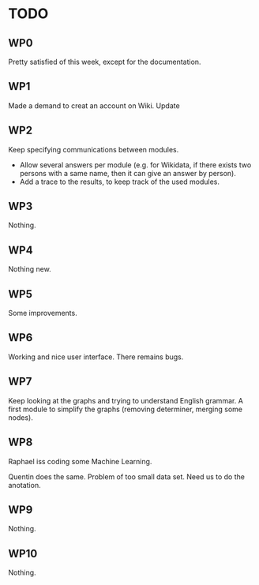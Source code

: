# TODO


## WP0

Pretty satisfied of this week, except for the documentation.


## WP1

Made a demand to creat an account on Wiki.
Update 


## WP2

Keep specifying communications between modules.

* Allow several answers per module (e.g. for Wikidata, if there exists two persons
with a same name, then it can give an answer by person).
* Add a trace to the results, to keep track of the used modules.


## WP3

Nothing. 


## WP4

Nothing new.


## WP5

Some improvements.


## WP6

Working and nice user interface. There remains bugs.


## WP7

Keep looking at the graphs and trying to understand English grammar.
A first module to simplify the graphs (removing determiner, merging some nodes).


## WP8

Raphael iss coding some Machine Learning.

Quentin does the same. Problem of too small data set. Need us to do the anotation.


## WP9

Nothing.


## WP10

Nothing.
